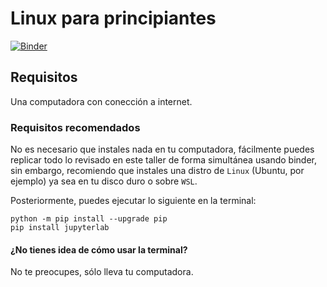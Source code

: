 # Linux para principiantes

[![Binder](https://mybinder.org/badge_logo.svg)](https://mybinder.org/v2/gh/L4rralde/linux_para_principiantes/HEAD)


## Requisitos
Una computadora con conección a internet.

### Requisitos recomendados
No es necesario que instales nada en tu computadora, fácilmente puedes replicar todo lo revisado en este taller de forma simultánea usando binder, sin embargo, recomiendo que instales una distro de `Linux` (Ubuntu, por ejemplo) ya sea en tu disco duro o sobre `WSL`.

Posteriormente, puedes ejecutar lo siguiente en la terminal:

```shell
python -m pip install --upgrade pip
pip install jupyterlab
```

#### ¿No tienes idea de cómo usar la terminal?
No te preocupes, sólo lleva tu computadora.
